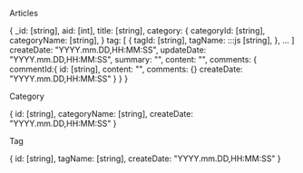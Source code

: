 Articles

{
    _id:        [string],
    aid:        [int],
    title:      [string],
    category:   {
        categoryId:     [string],
        categoryName:   [string],
    }
    tag:        [
    {
        tagId:      [string],
        tagName:   :::js [string],
    },
    ...
    ]
    createDate: "YYYY.mm.DD,HH:MM:SS",
    updateDate: "YYYY.mm.DD,HH:MM:SS",
    summary:    "",
    content:    "",
    comments:    {
        commentId:{
            id:         [string],
            content:    "",
            comments:   {}
            createDate: "YYYY.mm.DD,HH:MM:SS"
        }
    }
}

Category

{
    id:             [string],
    categoryName:   [string],
    createDate:     "YYYY.mm.DD,HH:MM:SS"
}

Tag

{
    id:             [string],
    tagName:        [string],
    createDate:     "YYYY.mm.DD,HH:MM:SS"
}

